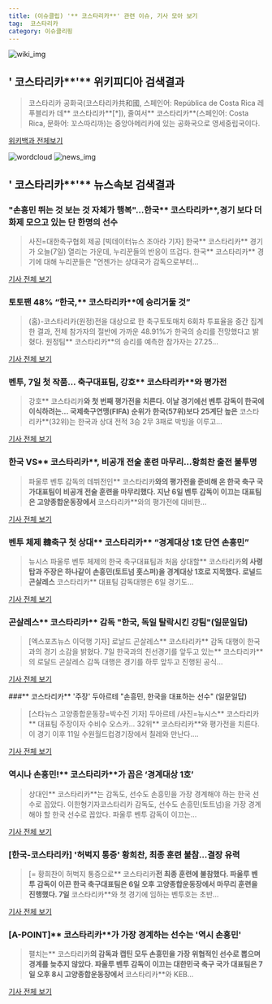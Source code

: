 ```yaml
---
title: (이슈클립) '** 코스타리카**' 관련 이슈, 기사 모아 보기
tag:  코스타리카
category: 이슈클리핑
---
```

![wiki_img](https://user-images.githubusercontent.com/42597476/44503234-41136a80-a6d0-11e8-9071-6fc6418eafe4.png)
## **'** 코스타리카**'** 위키피디아 검색결과
>코스타리카 공화국(코스타리카共和國, 스페인어: República de Costa Rica 레푸블리카 데** 코스타리카**[*]), 줄여서** 코스타리카**(스페인어: Costa Rica, 문화어: 꼬스따리까)는 중앙아메리카에 있는 공화국으로 영세중립국이다.

<a href="https://ko.wikipedia.org/wiki/ 코스타리카" target="_blank">위키백과 전체보기</a>

![wordcloud](https://s3.ap-northeast-2.amazonaws.com/lyrics101-wordcloud/2018-09-07-1536262647.png)
![news_img](https://user-images.githubusercontent.com/42597476/44507050-1206f400-a6e4-11e8-8d98-7ffbfebb353f.png)
## **'** 코스타리카**'** 뉴스속보 검색결과
### "손흥민 뛰는 것 보는 것 자체가 행복"...한국** 코스타리카**,경기 보다 더 화제 모으고 있는 단 한명의 선수

>사진=대한축구협회 제공 [빅데이터뉴스 조아라 기자] 한국** 코스타리카** 경기가 오늘(7일) 열리는 가운데, 누리꾼들의 반응이 뜨겁다. 한국** 코스타리카** 경기에 대해 누리꾼들은 "언젠가는 상대국가 감독으로부터...

<a href="http://www.thebigdata.co.kr/view.php?ud=201809070326432040c2f6b121bc_23" target="_blank">기사 전체 보기</a>

### 토토팬 48% “한국,** 코스타리카**에 승리거둘 것”

>(홈)-코스타리카(원정)전을 대상으로 한 축구토토매치 6회차 투표율을 중간 집계한 결과, 전체 참가자의 절반에 가까운 48.91%가 한국의 승리를 전망했다고 밝혔다. 원정팀** 코스타리카**의 승리를 예측한 참가자는 27.25...

<a href="http://www.sportsworldi.com/content/html/2018/09/06/20180906677564.html" target="_blank">기사 전체 보기</a>

### 벤투, 7일 첫 작품… 축구대표팀, 강호** 코스타리카**와 평가전

>강호** 코스타리카**와 첫 번째 평가전을 치른다. 이날 경기에선 벤투 감독이 한국에 이식하려는... 국제축구연맹(FIFA) 순위가 한국(57위)보다 25계단 높은** 코스타리카**(32위)는 한국과 상대 전적 3승 2무 3패로 박빙을 이루고...

<a href="http://news.donga.com/3/all/20180907/91875980/1" target="_blank">기사 전체 보기</a>

### 한국 VS** 코스타리카**, 비공개 전술 훈련 마무리…황희찬 출전 불투명

>파울루 벤투 감독의 데뷔전인** 코스타리카**와의 평가전을 준비해 온 한국 축구 국가대표팀이 비공개 전술 훈련을 마무리했다. 지난 6일 벤투 감독이 이끄는 대표팀은 고양종합운동장에서** 코스타리카**와의 평가전에 대비한...

<a href="http://www.topstarnews.net/news/articleView.html?idxno=477878" target="_blank">기사 전체 보기</a>

### 벤투 체제 韓축구 첫 상대** 코스타리카** “경계대상 1호 단연 손흥민”

>뉴시스 파울루 벤투 체제의 한국 축구대표팀과 처음 상대할** 코스타리카**의 사령탑과 주장은 하나같이 손흥민(토트넘 홋스퍼)을 경계대상 1호로 지목했다. 로널드 곤살레스** 코스타리카** 대표팀 감독대행은 6일 경기도...

<a href="http://news.kmib.co.kr/article/view.asp?arcid=0012663855&code=61161311&cp=nv" target="_blank">기사 전체 보기</a>

### 곤살레스** 코스타리카** 감독 "한국, 독일 탈락시킨 강팀"(일문일답)

>[엑스포츠뉴스 이덕행 기자] 로날드 곤살레스** 코스타리카** 감독 대행이 한국과의 경기 소감을 밝혔다. 7일 한국과의 친선경기를 앞두고 있는** 코스타리카**의 로달드 곤살레스 감독 대행은 경기를 하루 앞두고 진행된 공식...

<a href="http://www.xportsnews.com/?ac=article_view&entry_id=1016419" target="_blank">기사 전체 보기</a>

###** 코스타리카** '주장' 두아르테 "손흥민, 한국을 대표하는 선수" (일문일답)

>[스타뉴스 고양종합운동장=박수진 기자] 두아르테 /사진=뉴시스** 코스타리카** 대표팀 주장이자 수비수 오스카... 32위** 코스타리카**와 평가전을 치른다. 이 경기 이후 11일 수원월드컵경기장에서 칠레와 만난다....

<a href="http://star.mt.co.kr/stview.php?no=2018090617193453370" target="_blank">기사 전체 보기</a>

### 역시나 손흥민!** 코스타리카**가 꼽은 ‘경계대상 1호’

>상대인** 코스타리카**는 감독도, 선수도 손흥민을 가장 경계해야 하는 한국 선수로 꼽았다. 이한형기자코스타리카 감독도, 선수도 손흥민(토트넘)을 가장 경계해야 할 한국 선수로 꼽았다. 파울루 벤투 감독이 이끄는...

<a href="http://www.nocutnews.co.kr/news/5028069" target="_blank">기사 전체 보기</a>

### [한국-코스타리카] '허벅지 통증' 황희찬, 최종 훈련 불참…결장 유력

>[= 황희찬이 허벅지 통증으로** 코스타리카**전 최종 훈련에 불참했다. 파울루 벤투 감독이 이끈 한국 축구대표팀은 6일 오후 고양종합운동장에서 마무리 훈련을 진행했다. 7일** 코스타리카**와 첫 경기에 임하는 벤투호는 초반...

<a href="http://www.sportalkorea.com/news/view.php?gisa_uniq=2018090618301655&section_code=10&cp=se&gomb=1" target="_blank">기사 전체 보기</a>

### [A-POINT]** 코스타리카**가 가장 경계하는 선수는 '역시 손흥민'

>펼치는** 코스타리카**의 감독과 캡틴 모두 손흥민을 가장 위협적인 선수로 뽑으며 경계를 늦추지 않았다. 파울루 벤투 감독이 이끄는 대한민국 축구 국가 대표팀은 7일 오후 8시 고양종합운동장에서** 코스타리카**와 KEB...

<a href="http://www.interfootball.co.kr/news/articleView.html?idxno=238764" target="_blank">기사 전체 보기</a>


